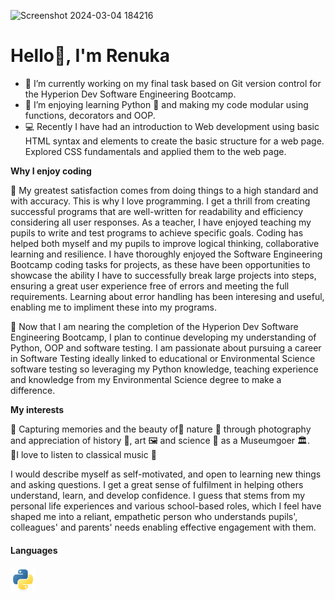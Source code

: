 ![Screenshot 2024-03-04 184216](https://github.com/Rendayalji/Rendayalji/assets/153113763/b86dc1f9-8518-4728-9050-36e3068b38ff)




<h1 align="left">Hello👋, I'm Renuka</h1>

- 🔭 I’m currently working on my final task based on Git version control for the Hyperion Dev Software Engineering Bootcamp.
- 🌱 I’m enjoying learning Python 🐍 and making my code modular using functions, decorators and OOP.  
- 💻 Recently I have had an introduction to Web development using basic HTML syntax and elements to create the basic structure for a web page.
  Explored CSS fundamentals and applied them to the web page. 


**Why I enjoy coding**

🤖 My greatest satisfaction comes from doing things to a high standard and with accuracy.  This is why I love programming. I get a thrill from creating successful programs that are well-written for readability and efficiency considering all user responses.   As a teacher,  I have enjoyed teaching my pupils to write and test programs to achieve specific goals.  Coding has helped both myself and my pupils to improve logical thinking, collaborative learning and resilience.  I have thoroughly enjoyed the Software Engineering Bootcamp coding tasks for projects, as these have been opportunities to showcase the ability I have to successfully break large projects into steps, ensuring a great user experience free of errors and meeting the full requirements. Learning about error handling has been interesing and useful, enabling me to impliment these into my programs.  

📑 Now that I am nearing the completion of the Hyperion Dev Software Engineering Bootcamp, I plan to continue developing my understanding of Python, OOP and software testing.  I am passionate about pursuing a career in Software Testing ideally linked to educational or Environmental Science software testing so leveraging my Python knowledge, teaching experience and knowledge from my Environmental Science degree to make a difference. 

**My interests**

🌿 Capturing memories and the beauty of🌻 nature 🌷 through photography and appreciation of history 🏺, art 🖼️ and science 🦕 as
a Museumgoer 🏛️.  
🎵I love to listen to classical music 🎵

I would describe myself as self-motivated, and open to learning new things and asking questions. 
I get a great sense of fulfilment in helping others understand, learn, and develop confidence.  I guess that stems from my personal life experiences and various school-based roles, which I feel have shaped me into a reliant, empathetic person who understands pupils', colleagues' and parents' needs enabling effective engagement with them.

<h4 align="left">Languages</h4>
<p align="left"> <a href="https://www.python.org" target="_blank" rel="noreferrer"> <img 
src="https://raw.githubusercontent.com/devicons/devicon/master/icons/python/python-original.svg" alt="python" width="40" height="40"/> </a> </p>




